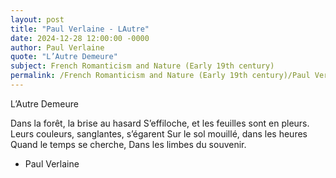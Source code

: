 ```yaml
---
layout: post
title: "Paul Verlaine - LAutre"
date: 2024-12-28 12:00:00 -0000
author: Paul Verlaine
quote: "L’Autre Demeure"
subject: French Romanticism and Nature (Early 19th century)
permalink: /French Romanticism and Nature (Early 19th century)/Paul Verlaine/Paul Verlaine - LAutre
---
```


L’Autre Demeure

Dans la forêt, la brise au hasard
S’effiloche, et les feuilles sont en pleurs.
Leurs couleurs, sanglantes, s’égarent
Sur le sol mouillé, dans les heures
Quand le temps se cherche,
Dans les limbes du souvenir.

- Paul Verlaine
